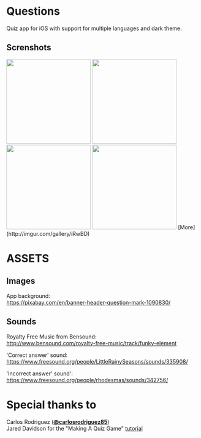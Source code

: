 # Questions
Quiz app for iOS with support for multiple languages and dark theme.

Screnshots
-------
<img src="http://i.imgur.com/reSYEXP.png" width="220">
<img src="http://i.imgur.com/UmmSWHn.png" width="220">
<img src="http://i.imgur.com/XfhRm0a.png" width="220">
<img src="http://i.imgur.com/fGEK06o.png" width="220">  
[More](http://imgur.com/gallery/iRwBD)

# ASSETS #

Images
-------
App background:  
https://pixabay.com/en/banner-header-question-mark-1090830/

Sounds
-------
Royalty Free Music from Bensound:  
http://www.bensound.com/royalty-free-music/track/funky-element

'Correct answer' sound:  
https://www.freesound.org/people/LittleRainySeasons/sounds/335908/

'Incorrect answer' sound':  
https://www.freesound.org/people/rhodesmas/sounds/342756/

# Special thanks to #

Carlos Rodriguez ([**@carlosrodriguez85**](https://github.com/carlosrodriguez85))  
Jared Davidson for the "Making A Quiz Game" [tutorial](https://www.youtube.com/watch?v=dyxqsfrCaeM)  
